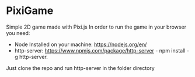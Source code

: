 # PixiGame

Simple 2D game made with Pixi.js
In order to run the game in your browser you need:
  - Node Installed on your machine: https://nodejs.org/en/
  - http-server: https://www.npmjs.com/package/http-server - npm install -g http-server.

Just clone the repo and run http-server in the folder directory
